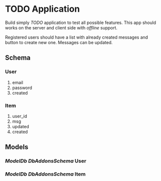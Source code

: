 TODO Application
================

Build simply *TODO* application to test all possible features.
This app should works on the server and client side with *offline* support.

Registered users should have a list with already created messages and
button to create new one. Messages can be updated.

Schema
------

### User

1. email
2. password
3. created

### Item

1. user_id
2. msg
3. updated
4. created

Models
------

### *ModelDb* *DbAddonsSchema* User

### *ModelDb* *DbAddonsSchema* Item